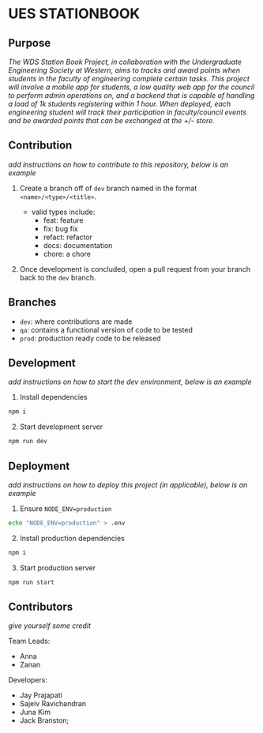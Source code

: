 # UES STATIONBOOK

## Purpose

*The WDS Station Book Project, in collaboration with the Undergraduate Engineering Society at Western, aims to tracks and award points when students in the faculty of engineering complete certain tasks. This project will involve a mobile app for students, a low quality web app for the council to perform admin operations on, and a backend that is capable of handling a load of 1k students registering within 1 hour. When deployed, each engineering student will track their participation in faculty/council events and be awarded points that can be exchanged at the +/- store.*

## Contribution

*add instructions on how to contribute to this repository, below is an example*

1. Create a branch off of `dev` branch named in the format `<name>/<type>/<title>`.
    - valid types include:
        - feat: feature
        - fix: bug fix
        - refact: refactor
        - docs: documentation
        - chore: a chore

2. Once development is concluded, open a pull request from your branch back to the `dev` branch.

## Branches

- `dev`: where contributions are made
- `qa`: contains a functional version of code to be tested
- `prod`: production ready code to be released

## Development

*add instructions on how to start the dev environment, below is an example*

1. Install dependencies

```bash
npm i
```

2. Start development server

```bash
npm run dev
```

## Deployment

*add instructions on how to deploy this project (in applicable), below is an example*

1. Ensure `NODE_ENV=production`

```bash
echo "NODE_ENV=production" > .env
```

2. Install production dependencies

```bash
npm i
```

3. Start production server

```bash
npm run start
```

## Contributors

*give yourself some credit*

Team Leads:
- Anna
- Zanan

Developers:
- Jay Prajapati
- Sajeiv Ravichandran 
- Juna Kim
- Jack Branston;

